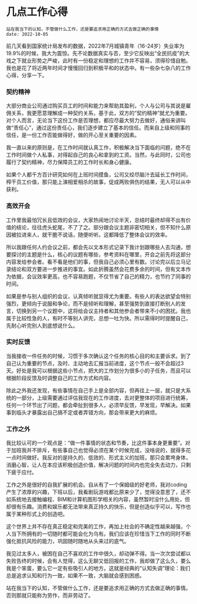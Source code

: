 # 几点工作心得

    站在我当下的认知，不管做什么工作，还是要追求用正确的方式去做正确的事情
    date: 2022-10-05

前几天看到国家统计局发布的数据，2022年7月城镇青年（16-24岁）失业率为19.9%的时候，我大为震惊。先不论数据真实与否，至少它反映出“全民抗疫”的大戏之下就业形势之严峻，此时有一份稳定和理想的工作并不容易，须得珍惜自勉。我也是花了将近两年时间才慢慢回归到积极平和的状态中。有一些杂七杂八的工作心得，分享一下。

### 契约精神
大部分商业公司通过购买员工的时间和能力来帮助其盈利，个人与公司与其说是雇佣关系，我更愿意理解成一种契约关系，基于此，双方的“契约精神”就尤为重要。对个人而言，无论当下这份工作是否理想，都应尽最大努力去做好，通俗来讲叫做“责任心”，通过这份责任心，我们逐步建立了基本的信任。而来自上级和同事的信任，是一份工作否能做得好，做的开心至关重要的因素。

我一直以来的原则是，在工作时间就认真工作，积极解决当下面临的问题，绝不在工作时间做个人私事，对得起自己的良心和拿到的工资。当然，与此同时，公司也履行了契约精神，尽力保障员工的工作时长和身心健康。

如果个人都千方百计研究如何在上班时间摸鱼，公司又绞尽脑汁去延长工作时间，榨干员工价值，那只能上演相爱相杀的故事，促成两败俱伤的结果，无人可以从中获利。

### 高效开会

工作里我最怕冗长且低效的会议，大家热闹地讨论半天，总结时最终却得不出有价值的结论，往往虎头蛇尾，不了了之。部分跟会议主题非密切相关，但不知什么原因被拉进来人，就干脆不说话，随便听听。这都降低了整体会议的效率。

所以我跟任何人约会议之前，都会先以文本形式记录下我计划跟哪些人去沟通，想要探讨的主题是什么，核心的议题有哪些，参考资料在哪里，开会之前先将这部分内容发给参会者。看不看是他们的事，但我自己必须心里有数。讨论完以后立马记录结论和双方要进一步推进的事宜。如此折腾虽然会花费多余的时间，但有文本作为依据，会议效率更高，也不容易跑题，不仅节省了自己的精力，也节约了同事的时间。

如果是参与别人组织的会议，认真倾听就显得尤为重要。有些人的表达欲望会特别强烈，更倾向于说服和争论，而不是倾听和理解，甚至强势到直接打断别人的发言，切换到另一个议题中，这将给会议主持者和其他参会者带来不小的困扰。我也属于比较性急的人，有时不等别人讲完，总想一吐为快。所以需得时时提醒自己，先耐心听完别人到底想说什么。

### 实时反馈

当我接收一件任务的时候，习惯于多次确认这个任务的核心目的和主要诉求。到了自己认为重要的节点，及时、主动地去汇报当前进度，这个节点一般不会超过3天。好处是我可以根据这些小节点，把大的工作划分为很多小的子任务，而且可以根据阶段反馈及时调整自己的工作方式和内容。

除此之外我还发现，有些事情在自己手上是全部内容，但再往上一层，就只是大系统的一部分，上级需要通过评估我现在的工作进度，去对更整体的项目进行统筹，任何一个环节出了问题，都会牵扯到很多人，必须早反馈，早发现，早解决。如果事到临头才暴露出自己搞不定或者弄错方向，那会带来更大的麻烦。

### 工作之外

我比较认可的一个观点是：“做一件事情的状态和节奏，比这件事本身更重要”。对于加班我并不排斥，有些事自己也觉得必须在某个时候完成，没啥说的，就得多花一点时间做好。我反对的是持久的、低效的、形式主义的加班，那只会累垮身体，消磨心智，让人在本应该积极创造价值，解决问题的时间内也完全失去动力，只剩下疲于应付。

工作之外是很好的自我扩展的机会。自从有了一个保姆级的好老师，我对coding产生了浓厚的兴趣，下班以后，我看剧玩游戏都比原来少了，觉得没意思了，还不如系统地去接触编程、BIM和计算机图形学相关的内容，虽然暂时没什么用处，但却很有乐趣。消费和娱乐都无法带来真正持久的快乐，但是创造似乎可以，写作也属于某种形式上的创造吧。

这个世界上并不存在真正稳定和完美的工作，再加上社会的不确定性越来越强，个人当下所拥有的一切随时都可能会化为乌有。我们应该在珍惜当下工作的同时不断强化抵抗风险的能力，巩固随时随地从头来过的底气。


我见过太多人，被困在自己不喜欢的工作中很久，却动弹不得。当一次次尝试都以失败告终的时候，会有人觉得，这么无聊又低回报的工作，我却做了这么久，要么我是个笨蛋，要么它一定有些吸引人的地方。这就是经典的“认知失调”理论：我们总是追求认知和行为一致，如果不一致，大脑就会感到困惑。

站在我当下的认知，不管做什么工作，还是要追求用正确的方式去做正确的事情。否则那就只能称为劳作，而非劳动了。



